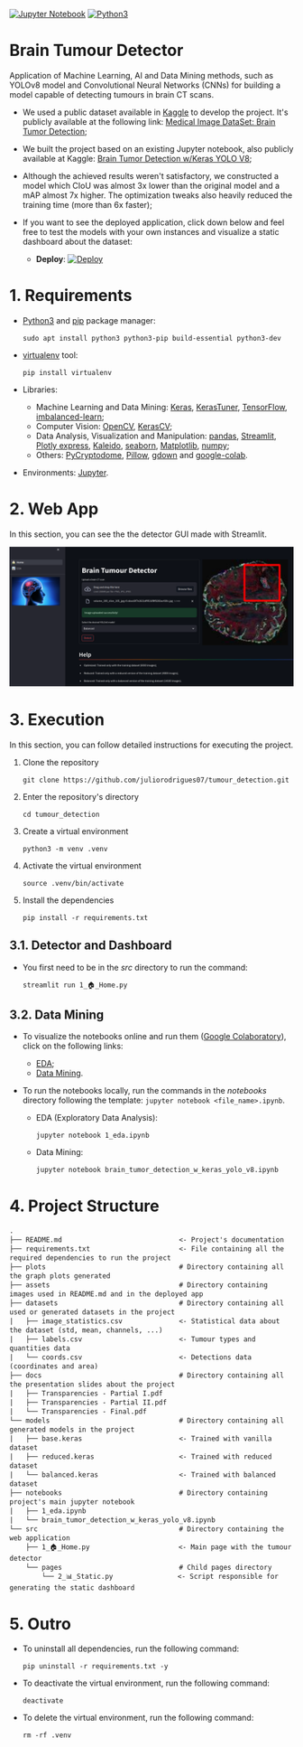 [![Jupyter Notebook](https://img.shields.io/badge/jupyter-%23FA0F00.svg?style=for-the-badge&logo=jupyter&logoColor=ffffff)](https://jupyter.org/)
[![Python3](https://img.shields.io/badge/Python-3776AB?style=for-the-badge&logo=python&logoColor=white)](https://www.python.org/downloads/release/python-3106/)

# Brain Tumour Detector

Application of Machine Learning, AI and Data Mining methods, such as YOLOv8 model and Convolutional Neural Networks (CNNs) for building a model capable of detecting tumours in brain CT scans.

- We used a public dataset available in [Kaggle](https://www.kaggle.com) to develop the project. It's publicly available at the following link: [Medical Image DataSet: Brain Tumor Detection](https://www.kaggle.com/datasets/pkdarabi/medical-image-dataset-brain-tumor-detection/data);

- We built the project based on an existing Jupyter notebook, also publicly available at Kaggle: [Brain Tumor Detection w/Keras YOLO V8](https://www.kaggle.com/code/banddaniel/brain-tumor-detection-w-keras-yolo-v8);

- Although the achieved results weren't satisfactory, we constructed a model which CIoU was almost 3x lower than the original model and a mAP almost 7x higher. The optimization tweaks also heavily reduced the training time (more than 6x faster); 

- If you want to see the deployed application, click down below and feel free to test the models with your own instances and visualize a static dashboard about the dataset:

     - **Deploy**: [![Deploy](https://img.shields.io/website-up-down-green-red/http/monip.org.svg)](https://tumour-detection.streamlit.app/)

# 1. Requirements

- [Python3](https://python.org) and [pip](https://pip.pypa.io/en/stable/installation/) package manager:

      sudo apt install python3 python3-pip build-essential python3-dev
 
- [virtualenv](https://virtualenv.pypa.io/en/latest/) tool:

      pip install virtualenv

- Libraries:
     - Machine Learning and Data Mining: [Keras](https://keras.io/), [KerasTuner](https://keras.io/keras_tuner/), [TensorFlow](https://www.tensorflow.org/?hl=pt-br), [imbalanced-learn](https://imbalanced-learn.org/stable/);
     - Computer Vision: [OpenCV](https://opencv.org/), [KerasCV](https://keras.io/keras_cv/);
     - Data Analysis, Visualization and Manipulation: [pandas](https://pandas.pydata.org/), [Streamlit](https://streamlit.io/), [Plotly express](https://plotly.com/python/plotly-express/), [Kaleido](https://github.com/plotly/Kaleido), [seaborn](https://seaborn.pydata.org/), [Matplotlib](https://matplotlib.org/), [numpy](https://numpy.org/);
     - Others: [PyCryptodome](https://pycryptodome.readthedocs.io/en/latest/), [Pillow](https://pillow.readthedocs.io/en/stable/), [gdown](https://pypi.org/project/gdown/) and [google-colab](https://pypi.org/project/google-colab/).

- Environments: [Jupyter](https://jupyter.org/).

# 2. Web App

In this section, you can see the the detector GUI made with Streamlit.

![Detector](/assets/detector.png)

# 3. Execution

In this section, you can follow detailed instructions for executing the project.

1. Clone the repository

       git clone https://github.com/juliorodrigues07/tumour_detection.git

2. Enter the repository's directory

       cd tumour_detection

2. Create a virtual environment

       python3 -m venv .venv

3. Activate the virtual environment

       source .venv/bin/activate

4. Install the dependencies

       pip install -r requirements.txt

## 3.1. Detector and Dashboard

- You first need to be in the _src_ directory to run the command:
     
      streamlit run 1_🏠_Home.py

## 3.2. Data Mining

- To visualize the notebooks online and run them ([Google Colaboratory](https://colab.research.google.com/)), click on the following links:
    -  [EDA](https://colab.research.google.com/github/juliorodrigues07/tumour_detection/blob/master/notebooks/1_eda.ipynb);
    -  [Data Mining](https://colab.research.google.com/github/juliorodrigues07/tumour_detection/blob/master/notebooks/brain_tumor_detection_w_keras_yolo_v8.ipynb).
 
- To run the notebooks locally, run the commands in the _notebooks_ directory following the template: `jupyter notebook <file_name>.ipynb`.
  
    - EDA (Exploratory Data Analysis):

          jupyter notebook 1_eda.ipynb

    - Data Mining:

          jupyter notebook brain_tumor_detection_w_keras_yolo_v8.ipynb
      
# 4. Project Structure

    .
    ├── README.md                             <- Project's documentation
    ├── requirements.txt                      <- File containing all the required dependencies to run the project
    ├── plots                                 # Directory containing all the graph plots generated
    ├── assets                                # Directory containing images used in README.md and in the deployed app
    ├── datasets                              # Directory containing all used or generated datasets in the project
    |   ├── image_statistics.csv              <- Statistical data about the dataset (std, mean, channels, ...)
    |   ├── labels.csv                        <- Tumour types and quantities data
    |   └── coords.csv                        <- Detections data (coordinates and area)
    ├── docs                                  # Directory containing all the presentation slides about the project      
    |   ├── Transparencies - Partial I.pdf
    |   ├── Transparencies - Partial II.pdf
    |   └── Transparencies - Final.pdf          
    └── models                                # Directory containing all generated models in the project
    |   ├── base.keras                        <- Trained with vanilla dataset
    |   ├── reduced.keras                     <- Trained with reduced dataset
    |   └── balanced.keras                    <- Trained with balanced dataset
    ├── notebooks                             # Directory containing project's main jupyter notebook
    |   ├── 1_eda.ipynb
    |   └── brain_tumor_detection_w_keras_yolo_v8.ipynb
    └── src                                   # Directory containing the web application
        ├── 1_🏠_Home.py                      <- Main page with the tumour detector
        └── pages                             # Child pages directory
            └── 2_📊_Static.py                <- Script responsible for generating the static dashboard

# 5. Outro

- To uninstall all dependencies, run the following command:

      pip uninstall -r requirements.txt -y

- To deactivate the virtual environment, run the following command:

      deactivate

- To delete the virtual environment, run the following command:

      rm -rf .venv
